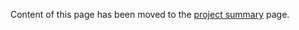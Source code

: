 Content of this page has been moved to the [project summary](http://code.google.com/p/appdailysales/) page.